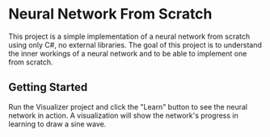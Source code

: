 
# Neural Network From Scratch

This project is a simple implementation of a neural network from scratch using only C#, no external libraries. 
The goal of this project is to understand the inner workings of a neural network and to be able to implement one from scratch.


## Getting Started

Run the Visualizer project and click the "Learn" button to see the neural network in action. 
A visualization will show the network's progress in learning to draw a sine wave.